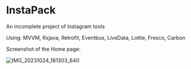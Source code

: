 # InstaPack
An incomplete project of Instagram tools

Using: MVVM, Rxjava, Retrofit, Eventbus, LiveData, Lottie, Fresco, Carbon

Screenshot of the Home page:

![IMG_20231024_181303_640](https://github.com/ar-karimi/InstaPack/assets/30285177/53aeb0c8-acb3-430e-9565-01dd204b9293)
